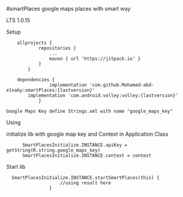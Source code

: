 #smartPlaces
    google maps places with smart way

 LTS 1.0.15

 Setup

	    allprojects {
         		repositories {
         			...
         			maven { url 'https://jitpack.io' }
         		}
         	}

        dependencies {
         	        implementation 'com.github.Mohamed-abd-elnaby:smartPlaces:{lastversion}'
			implementation 'com.android.volley:volley:{lastversion}'
             	}
		
	Google Maps Key define Strings.xml with name "google_maps_key"
	


 Using

  initialize lib with google map key and Context in Application Class

          SmartPlacesInitialize.INSTANCE.apiKey = getString(R.string.google_maps_key)
          SmartPlacesInitialize.INSTANCE.context = context
	  

 Start lib
          
	  SmartPlacesInitialize.INSTANCE.startSmartPlaces(this) {
                        //using result here
                    }

